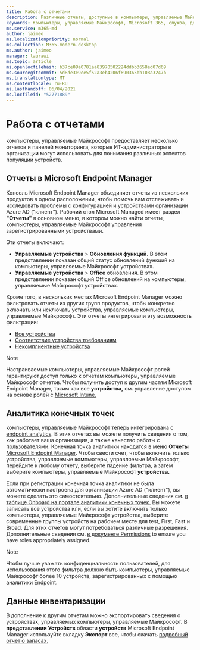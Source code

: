 ```yaml
---
title: Работа с отчетами
description: Различные отчеты, доступные в компьютеры, управляемые Майкрософт
keywords: Компьютеры, управляемые Майкрософт, Microsoft 365, служба, документация
ms.service: m365-md
author: jaimeo
ms.localizationpriority: normal
ms.collection: M365-modern-desktop
ms.author: jaimeo
manager: laurawi
ms.topic: article
ms.openlocfilehash: b37ce09a0781aa83970502224ddbb3658ed07d69
ms.sourcegitcommit: 5d8de3e9ee5f52a3eb4206f690365bb108a3247b
ms.translationtype: MT
ms.contentlocale: ru-RU
ms.lasthandoff: 06/04/2021
ms.locfileid: "52771889"
---
```

# <a name="work-with-reports"></a>Работа с отчетами

компьютеры, управляемые Майкрософт предоставляет несколько отчетов и панелей мониторинга, которые ИТ-администраторы в организации могут использовать для понимания различных аспектов популяции устройств. 

## <a name="reports-in-microsoft-endpoint-manager"></a>Отчеты в Microsoft Endpoint Manager

Консоль Microsoft Endpoint Manager объединяет отчеты из нескольких продуктов в одном расположении, чтобы помочь вам отслеживать и исследовать проблемы с конфигурацией и устройствами организации Azure AD ("клиент"). Рабочий стол Microsoft Managed имеет раздел **"Отчеты"** в основном меню, в котором можно найти отчеты, компьютеры, управляемые Майкрософт управления зарегистрированными устройствами.

Эти отчеты включают:
- **Управляемые устройства**  >  **Обновления функций.** В этом представлении показан общий статус обновлений функций на компьютеры, управляемые Майкрософт устройствах.
- **Управляемые устройства**  >  **Office** обновления. В этом представлении показан общий Office обновлений на компьютеры, управляемые Майкрософт устройствах.

Кроме того, в нескольких местах Microsoft Endpoint Manager можно фильтровать отчеты из других групп продуктов, чтобы конкретно включать или исключать устройства, управляемые компьютеры, управляемые Майкрософт. Эти отчеты интегрировали эту возможность фильтрации:

- [Все устройства](/mem/intune/remote-actions/device-management#get-to-your-devices)
- [Соответствие устройства требованиям](/mem/intune/fundamentals/reports#device-compliance-report-organizational)
- [Некомплиентные устройства](/mem/intune/fundamentals/reports#noncompliant-devices-report-operational)

> [!NOTE]
> Настраиваемые компьютеры, управляемые Майкрософт ролей гарантируют доступ только к отчетам компьютеры, управляемые Майкрософт отчетов. Чтобы получить доступ к другим частям Microsoft Endpoint Manager, таким как все **устройства,** см. управление доступом на основе ролей с [Microsoft Intune.](/mem/intune/fundamentals/role-based-access-control) 

## <a name="endpoint-analytics"></a>Аналитика конечных точек
компьютеры, управляемые Майкрософт теперь интегрирована с [endpoint analytics](/mem/analytics/overview). В этих отчетах вы можете получить сведения о том, как работает ваша организация, а также качество работы с пользователями. Конечная точка аналитики находится в меню **Отчеты** [Microsoft Endpoint Manager](https://endpoint.microsoft.com/). Чтобы свести счет, чтобы включить только устройства, управляемые компьютеры, управляемые Майкрософт,  перейдите к любому отчету, выберите падение фильтра, а затем выберите компьютеры, управляемые Майкрософт **устройства.**

Если при регистрации конечная точка аналитики не была автоматически настроена для организации Azure AD ("клиент"), вы можете сделать это самостоятельно. Дополнительные сведения см. [в таблице Onboard на портале аналитики конечных точек.](/mem/analytics/enroll-intune#bkmk_onboard) Вы можете записать все устройства или, если вы хотите включить только  компьютеры, управляемые Майкрософт устройства, выберите современные группы устройств на рабочем месте для test, First, Fast и Broad. Для этих отчетов могут потребоваться различные разрешения. Дополнительные сведения см. [в документе Permissions](/mem/analytics/overview#permissions) to ensure you have roles appropriately assigned.

> [!NOTE]
> Чтобы лучше уважать конфиденциальность пользователей, для использования этого фильтра должно быть компьютеры, управляемые Майкрософт более 10 устройств, зарегистрированных с помощью аналитики Endpoint.

 ## <a name="inventory-data"></a>Данные инвентаризации

В дополнение к другим отчетам можно экспортировать сведения о устройствах, управляемых компьютеры, управляемые Майкрософт. В **представлении Устройств** области **устройств** Microsoft Endpoint Manager используйте вкладку **Экспорт** все, чтобы скачать [подробный отчет о запасах.](device-inventory-report.md)
